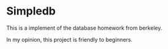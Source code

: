 # Simpledb 

This is a implement of the database homework from berkeley.

In my opinion, this project is friendly to beginners.
